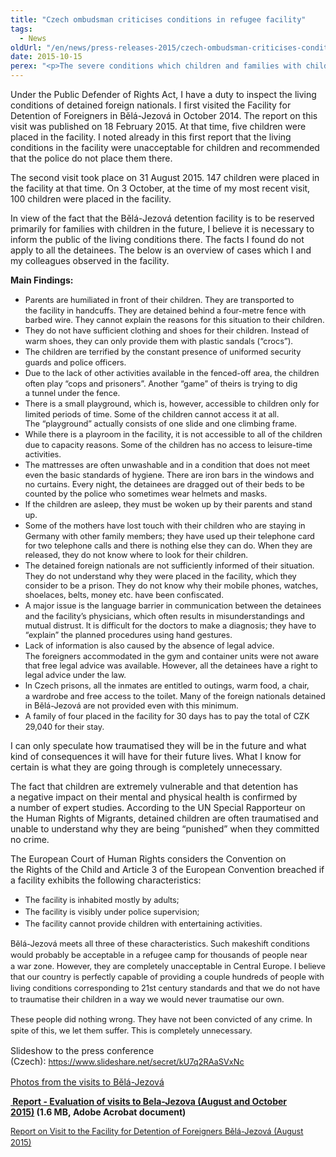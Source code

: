 ```yaml
---
title: "Czech ombudsman criticises conditions in refugee facility"
tags:
  - News
oldUrl: "/en/news/press-releases-2015/czech-ombudsman-criticises-conditions-in-refugee-facility/"
date: 2015-10-15
perex: "<p>The severe conditions which children and families with children have to endure in Bělá-Jezová constitute a violation of the European Convention on Human Rights and the Convention on the Rights of the Child. Objectively speaking, children in the facility have worse living conditions than inmates in Czech prisons. Bělá-Jezová is a former military facility where the living conditions are, in many ways, much worse than those in Czech prisons. Prison inmates are people who committed a crime and were convicted for it. On the other hand, the people in Bělá have not been convicted of any crime and no sentence has been imposed on them. The fact that hundreds of children are detained in this facility goes against our notion of the Czech Republic as a civilised country. </p>"
---
```


<!-- imported from the old website -->

<p>Under the Public Defender of Rights Act, I have a duty to inspect the living conditions of detained foreign nationals. I first visited the Facility for Detention of Foreigners in Bělá-Jezová in October 2014. The report on this visit was published on 18 February 2015. At that time, five children were placed in the facility. I noted already in this first report that the living conditions in the facility were unacceptable for children and recommended that the police do not place them there.</p><p>The second visit took place on 31 August 2015. 147 children were placed in the facility at that time. On 3 October, at the time of my most recent visit, 100 children were placed in the facility.</p><p>In view of the fact that the Bělá-Jezová detention facility is to be reserved primarily for families with children in the future, I believe it is necessary to inform the public of the living conditions there. The facts I found do not apply to all the detainees. The below is an overview of cases which I and my colleagues observed in the facility.</p><p><b>Main Findings:</b></p><ul><li><span style="line-height: 17.92px; font-size: 12.8px;">Parents are humiliated in front of their children. They are transported to the facility in handcuffs. They are detained behind a four-metre fence with barbed wire. They cannot explain the reasons for this situation to their children.</span></li><li><span style="line-height: 17.92px; font-size: 12.8px;">They do not have sufficient clothing and shoes for their children. Instead of warm shoes, they can only provide them with plastic sandals (“crocs”).</span></li><li><span style="line-height: 17.92px; font-size: 12.8px;">The children are terrified by the constant presence of uniformed security guards and police officers.</span></li><li><span style="line-height: 17.92px; font-size: 12.8px;">Due to the lack of other activities available in the fenced-off area, the children often play “cops and prisoners”. Another “game” of theirs is trying to dig a tunnel under the fence.</span></li><li><span style="line-height: 17.92px; font-size: 12.8px;">There is a small playground, which is, however, accessible to children only for limited periods of time. Some of the children cannot access it at all. The “playground” actually consists of one slide and one climbing frame.</span></li><li><span style="line-height: 17.92px; font-size: 12.8px;">While there is a playroom in the facility, it is not accessible to all of the children due to capacity reasons. Some of the children has no access to leisure-time activities.</span></li><li><span style="line-height: 17.92px; font-size: 12.8px;">The mattresses are often unwashable and in a condition that does not meet even the basic standards of hygiene. There are iron bars in the windows and no curtains. Every night, the detainees are dragged out of their beds to be counted by the police who sometimes wear helmets and masks.</span></li><li><span style="line-height: 17.92px; font-size: 12.8px;">If the children are asleep, they must be woken up by their parents and stand up.</span></li><li><span style="line-height: 17.92px; font-size: 12.8px;">Some of the mothers have lost touch with their children who are staying in Germany with other family members; they have used up their telephone card for two telephone calls and there is nothing else they can do. When they are released, they do not know where to look for their children.</span></li><li><span style="line-height: 17.92px; font-size: 12.8px;">The detained foreign nationals are not sufficiently informed of their situation. They do not understand why they were placed in the facility, which they consider to be a prison. They do not know why their mobile phones, watches, shoelaces, belts, money etc. have been confiscated.</span></li><li><span style="line-height: 17.92px; font-size: 12.8px;">A major issue is the language barrier in communication between the detainees and the facility’s physicians, which often results in misunderstandings and mutual distrust. It is difficult for the doctors to make a diagnosis; they have to “explain” the planned procedures using hand gestures.</span></li><li><span style="line-height: 17.92px; font-size: 12.8px;">Lack of information is also caused by the absence of legal advice. The foreigners accommodated in the gym and container units were not aware that free legal advice was available. However, all the detainees have a right to legal advice under the law.</span></li><li><span style="line-height: 17.92px; font-size: 12.8px;">In Czech prisons, all the inmates are entitled to outings, warm food, a chair, a wardrobe and free access to the toilet. Many of the foreign nationals detained in Bělá-Jezová are not provided even with this minimum.</span></li><li><span style="line-height: 17.92px; font-size: 12.8px;">A family of four placed in the facility for 30 days has to pay the total of CZK 29,040 for their stay.</span></li></ul><p>I can only speculate how traumatised they will be in the future and what kind of consequences it will have for their future lives. What I know for certain is what they are going through is completely unnecessary.</p><p>The fact that children are extremely vulnerable and that detention has a negative impact on their mental and physical health is confirmed by a number of expert studies. According to the UN Special Rapporteur on the Human Rights of Migrants, detained children are often traumatised and unable to understand why they are being “punished” when they committed no crime.</p><p>The European Court of Human Rights considers the Convention on the Rights of the Child and Article 3 of the European Convention breached if a facility exhibits the following characteristics:</p><ul><li><span style="font-size: 12.8px; line-height: 17.92px; background-color: initial;">The facility is inhabited mostly by adults;</span></li><li><span style="line-height: 17.92px; font-size: 12.8px;">The facility is visibly under police supervision;</span></li><li><span style="line-height: 17.92px; font-size: 12.8px;">The facility cannot provide children with entertaining activities.</span></li></ul><p><span style="font-size: 12.8px; line-height: 17.92px; background-color: initial;">Bělá-Jezová meets all three of these characteristics. Such makeshift conditions would probably be acceptable in a refugee camp for thousands of people near a war zone. However, they are completely unacceptable in Central Europe. I believe that our country is perfectly capable of providing a couple hundreds of people with living conditions corresponding to 21st century standards and that we do not have to traumatise their children in a way we would never traumatise our own.</span></p><p><span style="font-size: 12.8px; line-height: 17.92px; background-color: initial;"></span><span style="line-height: 17.92px; font-size: 12.8px;">These people did nothing wrong. They have not been convicted of any crime. In spite of this, we let them suffer. This is completely unnecessary.</span></p><p>Slideshow to the press conference (Czech): <a href="https://www.slideshare.net/secret/kU7q2RAaSVxNc" style="line-height: 17.92px; font-size: 12.8px;">https://www.slideshare.net/secret/kU7q2RAaSVxNc</a></p><p><a href="https://goo.gl/photos/rb62TT7nxZbXFrF98" target="_blank">Photos from the visits to Bělá-Jezová</a></p><p><b><a title="Opening in a new window" href="/uploads-import/ochrana_osob/ZARIZENI/Zarizeni_pro_cizince/Report_Bela-Jezova.pdf" target="_blank"><img alt="" src="https://www.ochrance.cz/typo3/ext/od_linkdesc/icons/pdf.gif" class="od_linkdesc_icon" /> Report - Evaluation of visits to Bela-Jezova (August and October 2015)</a> (1.6 MB, Adobe Acrobat document)</b></p><p><a href="/uploads-import/ochrana_osob/ZARIZENI/Zarizeni_pro_cizince/Report_Bela-Jezova-august-2015.pdf" target="_blank" style="font-size: 12.8px; line-height: 17.92px;">Report on Visit to the Facility for Detention of Foreigners Bělá-Jezová (August 2015)</a></p><p></p>

